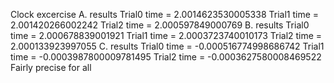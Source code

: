 Clock excercise
A. results
  Trial0 time = 2.0014623530005338
  Trial1 time = 2.001420266002242
  Trial2 time = 2.000597849000769
B. results
  Trial0 time = 2.000678839001921
  Trial1 time = 2.0003723740010173
  Trial2 time = 2.000133923997055
C. results 
  Trial0 time = -0.000516774998686742
  Trial1 time = -0.0003987800009781495
  Trial2 time = -0.0003627580008469522
Fairly precise for all

